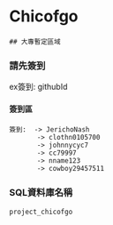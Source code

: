 # Chicofgo

```
## 大專暫定區域
```
### 請先簽到
ex簽到: githubId

#### 簽到區
```
簽到:  -> JerichoNash
       -> clothn0105700
       -> johnnycyc7
       -> cc79997
       -> nname123
       -> cowboy29457511
```

### SQL資料庫名稱
```
project_chicofgo
```

